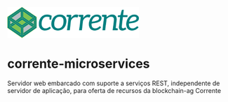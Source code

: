 ![alt text](https://github.com/Compplied/corrente-commons/raw/master/dist/logo.png "Logo Corrente")
# corrente-microservices
Servidor web embarcado com suporte a serviços REST, independente de servidor de aplicação, para oferta de recursos da blockchain-ag Corrente

